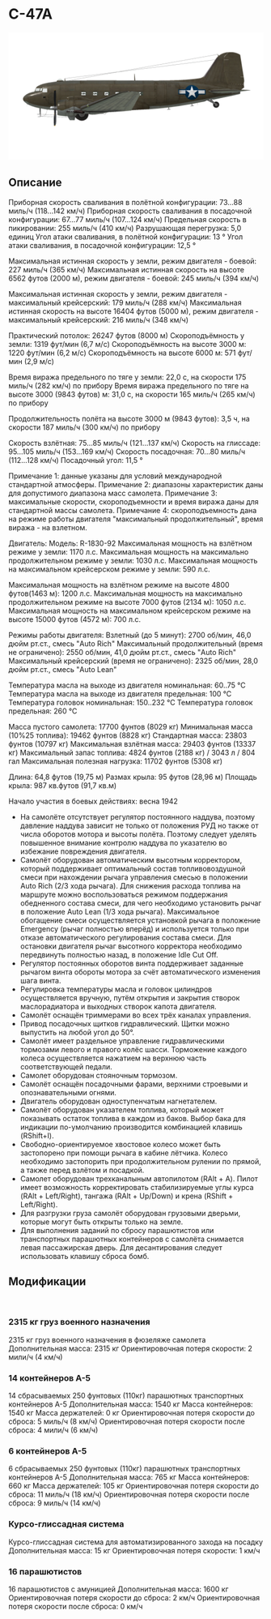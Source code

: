 # C-47A

![c47a](../images/c47a.png)

## Описание

Приборная скорость сваливания в полётной конфигурации: 73...88 миль/ч (118...142 км/ч)
Приборная скорость сваливания в посадочной конфигурации: 67...77 миль/ч (107...124 км/ч)
Предельная скорость в пикировании: 255 миль/ч (410 км/ч)
Разрушающая перегрузка: 5,0 единиц
Угол атаки сваливания, в полётной конфигурации: 13 °
Угол атаки сваливания, в посадочной конфигурации: 12,5 °

Максимальная истинная скорость у земли, режим двигателя - боевой: 227 миль/ч (365 км/ч)
Максимальная истинная скорость на высоте 6562 футов (2000 м), режим двигателя - боевой: 245 миль/ч (394 км/ч)

Максимальная истинная скорость у земли, режим двигателя - максимальный крейсерский: 179 миль/ч (288 км/ч)
Максимальная истинная скорость на высоте 16404 футов (5000 м), режим двигателя - максимальный крейсерский: 216 миль/ч (348 км/ч)

Практический потолок: 26247 футов (8000 м)
Скороподъёмность у земли: 1319 фут/мин (6,7 м/с) 
Скороподъёмность на высоте 3000 м: 1220 фут/мин (6,2 м/с) 
Скороподъёмность на высоте 6000 м: 571 фут/мин (2,9 м/с) 

Время виража предельного по тяге у земли: 22,0 с, на скорости 175 миль/ч (282 км/ч) по прибору
Время виража предельного по тяге на высоте 3000 (9843 футов) м: 31,0 с, на скорости  165 миль/ч (265 км/ч) по прибору

Продолжительность полёта на высоте 3000 м (9843 футов): 3,5 ч, на скорости 187 миль/ч (300 км/ч) по прибору

Скорость взлётная: 75...85 миль/ч (121...137 км/ч)
Скорость на глиссаде: 95...105 миль/ч (153...169 км/ч)
Скорость посадочная: 70...80 миль/ч (112...128 км/ч)
Посадочный угол: 11,5 °

Примечание 1: данные указаны для условий международной стандартной атмосферы.
Примечание 2: диапазоны характеристик даны для допустимого диапазона масс самолета.
Примечание 3: максимальные скорости, скороподъемности и время виража даны для стандартной массы самолета.
Примечание 4: скороподъемность дана на режиме работы двигателя "максимальный продолжительный", время виража - на взлетном.

Двигатель:
Модель: R-1830-92
Максимальная мощность на взлётном режиме у земли: 1170 л.с.
Максимальная мощность на максимально продолжительном режиме у земли: 1030 л.с.
Максимальная мощность на максимальном крейсерском режиме у земли: 590 л.с.

Максимальная мощность на взлётном режиме на высоте 4800 футов(1463 м): 1200 л.с.
Максимальная мощность на максимально продолжительном режиме на высоте 7000 футов (2134 м): 1050 л.с.
Максимальная мощность на максимальном крейсерском режиме на высоте 15000 футов (4572 м): 700 л.с.

Режимы работы двигателя:
Взлетный (до 5 минут): 2700 об/мин, 46,0 дюйм рт.ст., смесь "Auto Rich" 
Максимальный продолжительный (время не ограничено): 2550 об/мин, 41,0 дюйм рт.ст., смесь "Auto Rich" 
Максимальный крейсерский (время не ограничено): 2325 об/мин, 28,0 дюйм рт.ст., смесь "Auto Lean" 

Температура масла на выходе из двигателя номинальная: 60..75 °С
Температура масла на выходе из двигателя предельная: 100 °С
Температура головок номинальная: 150..232 °С
Температура головок предельная: 260 °С

Масса пустого самолета: 17700 фунтов (8029 кг)
Минимальная масса (10%25 топлива): 19462 фунтов (8828 кг)
Стандартная масса: 23803 фунтов (10797 кг)
Максимальная взлётная масса: 29403 фунтов (13337 кг)
Максимальный запас топлива: 4824 фунтов (2188 кг) / 3043 л / 804 гал
Максимальная полезная нагрузка: 11702 фунтов (5308 кг)

Длина: 64,8 футов (19,75 м)
Размах крыла: 95 футов (28,96 м)
Площадь крыла: 987 кв.футов (91,7 кв.м)

Начало участия в боевых действиях: весна 1942

- На самолёте отсутствует регулятор постоянного наддува, поэтому давление наддува зависит не только от положения РУД но также от числа оборотов мотора и высоты полёта. Поэтому следует уделять повышенное внимание контролю наддува по указателю во избежание повреждения двигателя.
- Самолёт оборудован автоматическим высотным корректором, который поддерживает оптимальный состав топливовоздушной смеси при нахождении рычага управления смесью в положении Auto Rich (2/3 хода рычага). Для снижения расхода топлива на маршруте можно воспользоваться режимом поддержания обедненного состава смеси, для чего необходимо установить рычаг в положение Auto Lean (1/3 хода рычага). Максимальное обогащение смеси осуществляется установкой рычага в положение Emergency (рычаг полностью вперёд) и используется только при отказе автоматического регулирования состава смеси. Для остановки двигателя рычаг высотного корректора необходимо передвинуть полностью назад, в положение Idle Cut Off.
- Регулятор постоянных оборотов винта поддерживает заданные рычагом винта обороты мотора за счёт автоматического изменения шага винта.
- Регулировка температуры масла и головок цилиндров осуществляется вручную, путём открытия и закрытия створок маслорадиатора и выходных створок капота двигателя.
- Самолёт оснащён триммерами во всех трёх каналах управления.
- Привод посадочных щитков гидравлический. Щитки можно выпустить на любой угол до 50°.
- Самолёт имеет раздельное управление гидравлическими тормозами левого и правого колёс шасси. Торможение каждого колеса осуществляется нажатием на верхнюю часть соответствующей педали.
- Самолет оборудован стояночным тормозом.
- Самолёт оснащён посадочными фарами, верхними строевыми и опознавательными огнями.
- Двигатель оборудован одноступенчатым нагнетателем.
- Самолёт оборудован указателем топлива, который может показывать остаток топлива в каждом из баков. Выбор бака для индикации по-умолчанию производится комбинацией клавишь (RShift+I).
- Свободно-ориентируемое хвостовое колесо может быть застопорено при помощи рычага в кабине лётчика. Колесо необходимо застопорить при продолжительном рулении по прямой, а также перед взлётом и посадкой.
- Самолет оборудован трехканалыным автопилотом (RAlt + A). Пилот имеет возможность корректировать стабилизируемые углы курса (RAlt + Left/Right), тангажа (RAlt + Up/Down) и крена (RShift + Left/Right).
- Для разгрузки груза самолёт оборудован грузовыми дверьми, которые могут быть открыты только на земле.
- Для выполнения заданий по сбросу парашютистов или транспортных парашютных контейнеров с самолёта снимается левая пассажирская дверь. Для десантирования следует использовать клавишу сброса бомб.

## Модификации
﻿

### 2315 кг груз военного назначения

2315 кг груз военного назначения в фюзеляже самолета
Дополнительная масса: 2315 кг
Ориентировочная потеря скорости: 2 мили/ч (4 км/ч)
﻿

### 14 контейнеров A-5

14 сбрасываемых 250 фунтовых (110кг) парашютных транспортных контейнеров A-5
Дополнительная масса: 1540 кг
Масса контейнеров: 1540 кг
Масса держателей: 0 кг
Ориентировочная потеря скорости до сброса: 5 миль/ч (8 км/ч)
Ориентировочная потеря скорости после сброса: 4 мили/ч (6 км/ч)﻿

### 6 контейнеров A-5

6 сбрасываемых 250 фунтовых (110кг) парашютных транспортных контейнеров A-5
Дополнительная масса: 765 кг
Масса контейнеров: 660 кг
Масса держателей: 105 кг
Ориентировочная потеря скорости до сброса: 11 миль/ч (18 км/ч)
Ориентировочная потеря скорости после сброса: 9 миль/ч (14 км/ч)﻿

### Курсо-глиссадная система

Курсо-глиссадная система для автоматизированного захода на посадку
Дополнительная масса: 15 кг
Ориентировочная потеря скорости: 1 км/ч

### 16 парашютистов

16 парашютистов с амуницией
Дополнительная масса: 1600 кг
Ориентировочная потеря скорости до сброса: 2 км/ч
Ориентировочная потеря скорости после сброса: 0 км/ч
